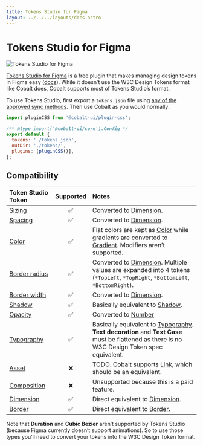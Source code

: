 ```yaml
---
title: Tokens Studio for Figma
layout: ../../../layouts/docs.astro
---
```


# Tokens Studio for Figma

![Tokens Studio for Figma](/images/tokens-studio-for-figma.png)

[Tokens Studio for Figma](https://tokens.studio/) is a free plugin that makes managing design tokens in Figma easy ([docs](https://docs.tokens.studio/)). While it doesn’t use the W3C Design Tokens format like Cobalt does, Cobalt supports most of Tokens Studio’s format.

To use Tokens Studio, first export a `tokens.json` file using [any of the approved sync methods](https://docs.tokens.studio/sync/sync). Then use Cobalt as you would normally:

```js
import pluginCSS from '@cobalt-ui/plugin-css';

/** @type import('@cobalt-ui/core').Config */
export default {
  tokens: './tokens.json',
  outDir: './tokens/',
  plugins: [pluginCSS()],
};
```

## Compatibility

| Token Studio Token                                                                | Supported | Notes                                                                                                                                                                    |
| :-------------------------------------------------------------------------------- | :-------: | :----------------------------------------------------------------------------------------------------------------------------------------------------------------------- |
| [Sizing](https://docs.tokens.studio/available-tokens/sizing-tokens)               |    ✅     | Converted to [Dimension](/docs/tokens/#dimension).                                                                                                                       |
| [Spacing](https://docs.tokens.studio/available-tokens/spacing-tokens)             |    ✅     | Converted to [Dimension](/docs/tokens/#dimension).                                                                                                                       |
| [Color](https://docs.tokens.studio/available-tokens/color-tokens)                 |    ✅     | Flat colors are kept as [Color](/docs/tokens/#color) while gradients are converted to [Gradient](/docs/tokens/#gradient). Modifiers aren’t supported.                    |
| [Border radius](https://docs.tokens.studio/available-tokens/border-radius-tokens) |    ✅     | Converted to [Dimension](/docs/tokens/#dimension). Multiple values are expanded into 4 tokens (`*TopLeft`, `*TopRight`, `*BottomLeft`, `*BottomRight`).                  |
| [Border width](https://docs.tokens.studio/available-tokens/border-width-tokens)   |    ✅     | Converted to [Dimension](/docs/tokens/#dimension).                                                                                                                       |
| [Shadow](https://docs.tokens.studio/available-tokens/shadow-tokens)               |    ✅     | Basically equivalent to [Shadow](/docs/tokens/#shadow).                                                                                                                  |
| [Opacity](https://docs.tokens.studio/available-tokens/opacity-tokens)             |    ✅     | Converted to [Number](/docs/tokens/#number)                                                                                                                              |
| [Typography](https://docs.tokens.studio/available-tokens/typography-tokens)       |    ✅     | Basically equivalent to [Typography](/docs/tokens/#typography). **Text decoration** and **Text Case** must be flattened as there is no W3C Design Token spec equivalent. |
| [Asset](https://docs.tokens.studio/available-tokens/asset-tokens)                 |    ❌     | TODO. Cobalt supports [Link](/docs/tokens/#link), which should be an equivalent.                                                                                         |
| [Composition](https://docs.tokens.studio/available-tokens/composition-tokens)     |    ❌     | Unsupported because this is a paid feature.                                                                                                                              |
| [Dimension](https://docs.tokens.studio/available-tokens/dimension-tokens)         |    ✅     | Direct equivalent to [Dimension](/docs/tokens/#dimension).                                                                                                               |
| [Border](https://docs.tokens.studio/available-tokens/border-tokens)               |    ✅     | Direct equivalent to [Border](/docs/tokens/#border).                                                                                                                     |

Note that **Duration** and **Cubic Bezier** aren’t supported by Tokens Studio (because Figma currently doesn’t support animations). So to use those types you’ll need to convert your tokens into the W3C Design Token format.
